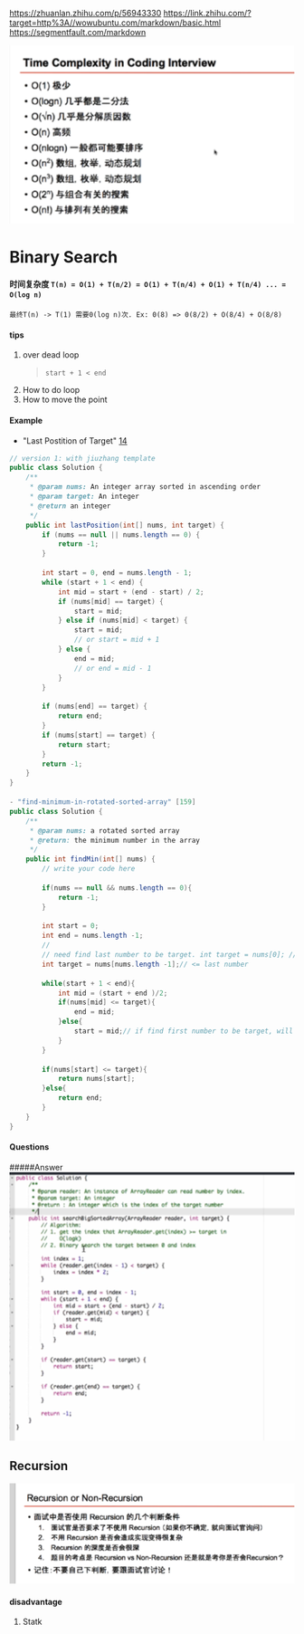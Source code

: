 https://zhuanlan.zhihu.com/p/56943330
https://link.zhihu.com/?target=http%3A//wowubuntu.com/markdown/basic.html
https://segmentfault.com/markdown


![Time Complexity InCoding Interview](./assets/TimeComplexityInCodingInterview.png)

# Binary Search
#### 时间复杂度  `T(n) = O(1) + T(n/2) = O(1) + T(n/4) + O(1) + T(n/4) ... = O(log n) ` 
`最终T(n) -> T(1) 需要0(log n)次. Ex: 0(8) => 0(8/2) + O(8/4) + O(8/8)`

#### tips
1. over dead loop
   > `start + 1 < end`
2. How to do loop 
3. How to move the point


#### Example
- "Last Postition of Target" [14]
```java
// version 1: with jiuzhang template
public class Solution {
    /**
     * @param nums: An integer array sorted in ascending order
     * @param target: An integer
     * @return an integer
     */
    public int lastPosition(int[] nums, int target) {
        if (nums == null || nums.length == 0) {
            return -1;
        }
        
        int start = 0, end = nums.length - 1;
        while (start + 1 < end) {
            int mid = start + (end - start) / 2;
            if (nums[mid] == target) {
                start = mid;
            } else if (nums[mid] < target) {
                start = mid;
                // or start = mid + 1
            } else {
                end = mid;
                // or end = mid - 1
            }
        }
        
        if (nums[end] == target) {
            return end;
        }
        if (nums[start] == target) {
            return start;
        }
        return -1;
    }
}

- "find-minimum-in-rotated-sorted-array" [159]
public class Solution {
    /**
     * @param nums: a rotated sorted array
     * @return: the minimum number in the array
     */
    public int findMin(int[] nums) {
        // write your code here
        
        if(nums == null && nums.length == 0){
            return -1;
        }
        
        int start = 0;
        int end = nums.length -1;
        // 
        // need find last number to be target. int target = nums[0]; //error
        int target = nums[nums.length -1];// <= last number
        
        while(start + 1 < end){
            int mid = (start + end )/2;
            if(nums[mid] <= target){
                end = mid;
            }else{
                start = mid;// if find first number to be target, will skip the the answer.
            }
        }
        
        if(nums[start] <= target){
            return nums[start];
        }else{
            return end;
        }
    }
}
```

#### Questions
[14]: https://www.lintcode.com/problem/first-position-of-target/description/ 
[458]: https://www.lintcode.com/problem/last-position-of-target/description/ 
[447]: https://www.lintcode.com/problem/search-in-a-big-sorted-array/description
[159]: https://www.lintcode.com/problem/find-minimum-in-rotated-sorted-array/description
[75]: https://www.lintcode.com/problem/find-peak-element/description
[62]: https://www.lintcode.com/problem/search-in-rotated-sorted-array/description
[141]: https://www.lintcode.com/problem/sqrtx/description
[183]: https://www.lintcode.com/problem/wood-cut/description

#####Answer
![Q:477](./assets/p447answer.png)

## Recursion
![Recursion or Non-Recursion](./assets/isRecursion.png)
#### disadvantage
1. Statk